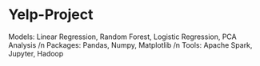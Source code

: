 # Yelp-Project
Models: Linear Regression, Random Forest, Logistic Regression, PCA Analysis /n
Packages: Pandas, Numpy, Matplotlib /n
Tools: Apache Spark, Jupyter, Hadoop
